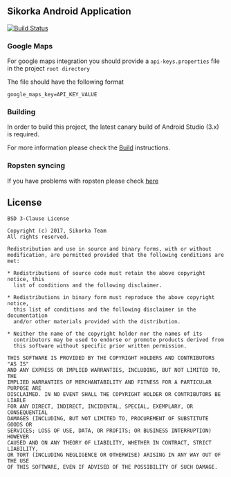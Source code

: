 Sikorka Android Application
---------
[![Build Status](https://travis-ci.org/Sikorkaio/android-app.svg?branch=master)](https://travis-ci.org/Sikorkaio/android-app)

### Google Maps 
For google maps integration you should provide a `api-keys.properties` file in the project `root directory`

The file should have the following format
```properties
google_maps_key=API_KEY_VALUE
```


### Building

In order to build this project, the latest canary build of Android Studio (3.x) is required.

For more information please check the [Build](GUIDE/build.md) instructions.

### Ropsten syncing

If you have problems with ropsten please check [here](GUIDE/peers.md)

License
---------

    BSD 3-Clause License
    
    Copyright (c) 2017, Sikorka Team
    All rights reserved.
    
    Redistribution and use in source and binary forms, with or without
    modification, are permitted provided that the following conditions are met:
    
    * Redistributions of source code must retain the above copyright notice, this
      list of conditions and the following disclaimer.
    
    * Redistributions in binary form must reproduce the above copyright notice,
      this list of conditions and the following disclaimer in the documentation
      and/or other materials provided with the distribution.
    
    * Neither the name of the copyright holder nor the names of its
      contributors may be used to endorse or promote products derived from
      this software without specific prior written permission.
    
    THIS SOFTWARE IS PROVIDED BY THE COPYRIGHT HOLDERS AND CONTRIBUTORS "AS IS"
    AND ANY EXPRESS OR IMPLIED WARRANTIES, INCLUDING, BUT NOT LIMITED TO, THE
    IMPLIED WARRANTIES OF MERCHANTABILITY AND FITNESS FOR A PARTICULAR PURPOSE ARE
    DISCLAIMED. IN NO EVENT SHALL THE COPYRIGHT HOLDER OR CONTRIBUTORS BE LIABLE
    FOR ANY DIRECT, INDIRECT, INCIDENTAL, SPECIAL, EXEMPLARY, OR CONSEQUENTIAL
    DAMAGES (INCLUDING, BUT NOT LIMITED TO, PROCUREMENT OF SUBSTITUTE GOODS OR
    SERVICES; LOSS OF USE, DATA, OR PROFITS; OR BUSINESS INTERRUPTION) HOWEVER
    CAUSED AND ON ANY THEORY OF LIABILITY, WHETHER IN CONTRACT, STRICT LIABILITY,
    OR TORT (INCLUDING NEGLIGENCE OR OTHERWISE) ARISING IN ANY WAY OUT OF THE USE
    OF THIS SOFTWARE, EVEN IF ADVISED OF THE POSSIBILITY OF SUCH DAMAGE.
